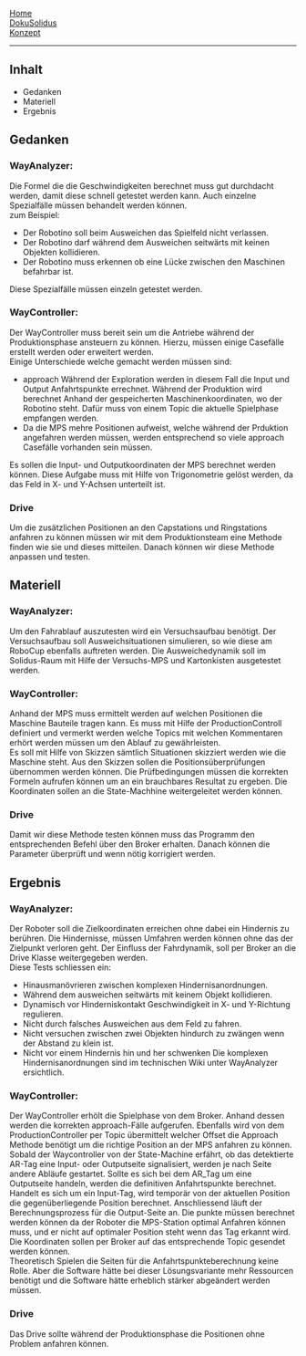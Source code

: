 [Home](home)  
[DokuSolidus](DokuSolidus)  
[Konzept](KonzeptBKDA)  

----------

## Inhalt  

- Gedanken
- Materiell
- Ergebnis

## Gedanken 
  
### WayAnalyzer:  
  
Die Formel die die Geschwindigkeiten berechnet muss gut durchdacht werden, damit diese schnell getestet werden kann. Auch einzelne Spezialfälle müssen behandelt werden können.  
zum Beispiel:  
- Der Robotino soll beim Ausweichen das Spielfeld nicht verlassen.  
- Der Robotino darf während dem Ausweichen seitwärts mit keinen Objekten kollidieren.  
- Der Robotino muss erkennen ob eine Lücke zwischen den Maschinen befahrbar ist.

Diese Spezialfälle müssen einzeln getestet werden.
  
### WayController:  
  
Der WayController muss bereit sein um die Antriebe während der Produktionsphase ansteuern zu können. Hierzu, müssen einige Casefälle erstellt werden oder erweitert werden.  
Einige Unterschiede welche gemacht werden müssen sind:
- approach Während der Exploration werden in diesem Fall die Input und Output Anfahrtspunkte errechnet. Während der Produktion wird berechnet Anhand der gespeicherten Maschinenkoordinaten, wo der Robotino steht. Dafür muss von einem Topic die aktuelle Spielphase empfangen werden.
- Da die MPS mehre Positionen aufweist, welche während der Prduktion angefahren werden müssen, werden entsprechend so viele approach Casefälle vorhanden sein müssen.  
  
Es sollen die Input- und Outputkoordinaten der MPS berechnet werden können. Diese Aufgabe muss mit Hilfe von Trigonometrie gelöst werden, da das Feld in X- und Y-Achsen unterteilt ist.

### Drive

Um die zusätzlichen Positionen an den Capstations und Ringstations anfahren zu können müssen wir mit dem Produktionsteam eine Methode finden wie sie und dieses mitteilen. Danach können wir diese Methode anpassen und testen.
  
## Materiell  
  
### WayAnalyzer:  
  
Um den Fahrablauf auszutesten wird ein Versuchsaufbau benötigt. Der Versuchsaufbau soll Ausweichsituationen simulieren, so wie diese am RoboCup ebenfalls auftreten werden. Die Ausweichedynamik soll im Solidus-Raum mit Hilfe der Versuchs-MPS und Kartonkisten ausgetestet werden.  

### WayController:  

Anhand der MPS muss ermittelt werden auf welchen Positionen die Maschine Bauteile tragen kann. Es muss mit Hilfe der ProductionControll definiert und vermerkt werden welche Topics mit welchen Kommentaren erhört werden müssen um den Ablauf zu gewährleisten.  
Es soll mit Hilfe von Skizzen sämtlich Situationen skizziert werden wie die Maschine steht. Aus den Skizzen sollen die Positionsüberprüfungen übernommen werden können. Die Prüfbedingungen müssen die korrekten Formeln aufrufen können um an ein brauchbares Resultat zu ergeben. Die Koordinaten sollen an die State-Machhine weitergeleitet werden können.

### Drive

Damit wir diese Methode testen können muss das Programm den entsprechenden Befehl über den Broker erhalten. Danach können die Parameter überprüft und wenn nötig korrigiert werden.
  
## Ergebnis  
  
### WayAnalyzer:  
  
Der Roboter soll die Zielkoordinaten erreichen ohne dabei ein Hindernis zu berühren. Die Hindernisse, müssen Umfahren werden können ohne das der Zielpunkt verloren geht. Der Einfluss der Fahrdynamik, soll per Broker an die Drive Klasse weitergegeben werden.  
Diese Tests schliessen ein:
- Hinausmanövrieren zwischen komplexen Hindernisanordnungen.
- Während dem ausweichen seitwärts mit keinem Objekt kollidieren.
- Dynamisch vor Hinderniskontakt Geschwindigkeit in X- und Y-Richtung regulieren.
- Nicht durch falsches Ausweichen aus dem Feld zu fahren.
- Nicht versuchen zwischen zwei Objekten hindurch zu zwängen wenn der Abstand zu klein ist.
- Nicht vor einem Hindernis hin und her schwenken
Die komplexen Hindernisanordnungen sind im technischen Wiki unter WayAnalyzer ersichtlich.
  
  
### WayController:  
 
Der WayController erhölt die Spielphase von dem Broker. Anhand dessen werden die korrekten approach-Fälle aufgerufen. Ebenfalls wird von dem ProductionController per Topic übermittelt welcher Offset die Approach Methode benötigt um die richtige Position an der MPS anfahren zu können.
Sobald der Waycontroller von der State-Machine erfährt, ob das detektierte AR-Tag eine Input- oder Outputseite signalisiert, werden je nach Seite andere Abläufe gestartet. Sollte es sich bei dem AR_Tag um eine Outputseite handeln, werden die definitiven Anfahrtspunkte berechnet.  Handelt es sich um ein Input-Tag, wird temporär von der aktuellen Position die gegenüberliegende Position berechnet. Anschliessend läuft der Berechnungsprozess für die Output-Seite an. 
Die punkte müssen berechnet werden können da der Roboter die MPS-Station optimal Anfahren können muss, und er nicht auf optimaler Position steht wenn das Tag erkannt wird. Die Koordinaten sollen per Broker auf das entsprechende Topic gesendet werden können.  
Theoretisch Spielen die Seiten für die Anfahrtspunkteberechnung keine Rolle. Aber die Software hätte bei dieser Lösungsvariante mehr Ressourcen benötigt und die Software hätte erheblich stärker abgeändert werden müssen.
  

### Drive

Das Drive sollte während der Produktionsphase die Positionen ohne Problem anfahren können.

  